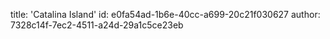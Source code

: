 title: 'Catalina Island'
id: e0fa54ad-1b6e-40cc-a699-20c21f030627
author: 7328c14f-7ec2-4511-a24d-29a1c5ce23eb
